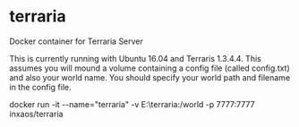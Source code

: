 # terraria
Docker container for Terraria Server

This is currently running with Ubuntu 16.04 and Terraris 1.3.4.4.  This assumes you will mound a volume containing a config file (called config.txt) and also your world name.  You should specify your world path and filename in the config file.

docker run -it --name="terraria" -v E:\terraria:/world -p 7777:7777 inxaos/terraria
